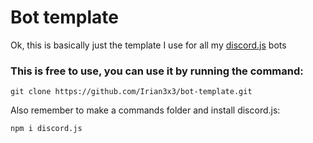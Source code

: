 # Bot template
Ok, this is basically just the template I use for all my [discord.j](https://discord.js.org "The mighty discord.js")[s](https://npmjs.com/package/discord.js "The mighty discord.js") bots  
### This is free to use, you can use it by running the command:
```
git clone https://github.com/Irian3x3/bot-template.git
```

Also remember to make a commands folder and install discord.js:
```
npm i discord.js
```

